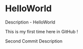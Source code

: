 # HelloWorld
Description - HelloWorld

This is my first time here in GitHub !

Second Commit Description



